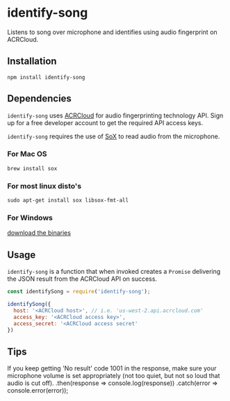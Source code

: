 # identify-song
Listens to song over microphone and identifies using audio fingerprint on ACRCloud.

## Installation
```
npm install identify-song
```

## Dependencies
`identify-song` uses [ACRCloud](https://www.acrcloud.com/) for audio fingerprinting technology API. Sign up for a free developer account to get the required API access keys.

`identify-song` requires the use of [SoX](http://sox.sourceforge.net) to read audio from the microphone.

### For Mac OS
`brew install sox`

### For most linux disto's
`sudo apt-get install sox libsox-fmt-all`

### For Windows
[download the binaries](http://sourceforge.net/projects/sox/files/latest/download)

## Usage
`identify-song` is a function that when invoked creates a `Promise` delivering the JSON result from the ACRCloud API on success.

```js
const identifySong = require('identify-song');

identifySong({
  host: '<ACRCloud host>', // i.e. 'us-west-2.api.acrcloud.com'
  access_key: '<ACRCloud access key>',
  access_secret: '<ACRCloud access secret'
})
```

## Tips
If you keep getting 'No result' code 1001 in the response, make sure your microphone volume is set appropriately (not too quiet, but not so loud that audio is cut off).
.then(response => console.log(response))
.catch(error => console.error(error));
```
